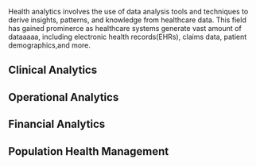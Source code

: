 Health analytics involves the use of data analysis tools and techniques to derive insights, patterns, and knowledge from healthcare data. This field has gained prominerce as healthcare systems generate vast amount of dataaaaa, including electronic health records(EHRs), claims data, patient demographics,and more.

## Clinical Analytics
## Operational Analytics
## Financial Analytics
## Population Health Management
